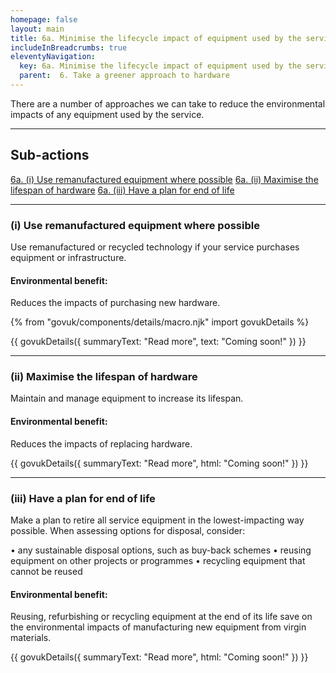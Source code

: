 ```yaml
---
homepage: false
layout: main
title: 6a. Minimise the lifecycle impact of equipment used by the service
includeInBreadcrumbs: true
eleventyNavigation:
  key: 6a. Minimise the lifecycle impact of equipment used by the service
  parent:  6. Take a greener approach to hardware
---
```

There are a number of approaches we can take to reduce the environmental impacts of any equipment used by the service.
* * *

## Sub-actions

[6a. (i) Use remanufactured equipment where possible](#(i)-use-remanufactured-equipment-where-possible)
[6a. (ii)  Maximise the lifespan of hardware](#(ii)-maximise-the-lifespan-of-hardware)
[6a. (iii) Have a plan for end of life](#(iii)-have-a-plan-for-end-of-life)

* * *

###  (i) Use remanufactured equipment where possible

Use remanufactured or recycled technology if your service purchases equipment or infrastructure. 

#### Environmental benefit: 
Reduces the impacts of purchasing new hardware.

{% from "govuk/components/details/macro.njk" import govukDetails %}

{{ govukDetails({
  summaryText: "Read more",
  text: "Coming soon!"
}) }}
* * *

###  (ii) Maximise the lifespan of hardware

Maintain and manage equipment to increase its lifespan.

#### Environmental benefit: 
Reduces the impacts of replacing hardware.

{{ govukDetails({
  summaryText: "Read more",
  html: "Coming soon!"
}) }}

* * *

###  (iii) Have a plan for end of life

Make a plan to retire all service equipment in the lowest-impacting way possible. When assessing options for disposal, consider: 

• any sustainable disposal options, such as buy-back schemes
• reusing equipment on other projects or programmes
• recycling equipment that cannot be reused

#### Environmental benefit: 
Reusing, refurbishing or recycling equipment at the end of its life save on the environmental impacts of manufacturing new equipment from virgin materials.

{{ govukDetails({
  summaryText: "Read more",
  html: "Coming soon!"
}) }}

